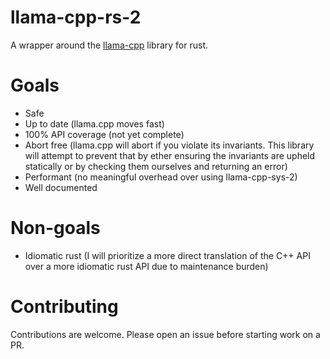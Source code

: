 # llama-cpp-rs-2

A wrapper around the [llama-cpp](https://github.com/ggerganov/llama.cpp/) library for rust.

# Goals

- Safe
- Up to date (llama.cpp moves fast)
- 100% API coverage (not yet complete)
- Abort free (llama.cpp will abort if you violate its invariants. This library will attempt to prevent that by ether
  ensuring the invariants are upheld statically or by checking them ourselves and returning an error)
- Performant (no meaningful overhead over using llama-cpp-sys-2)
- Well documented

# Non-goals

- Idiomatic rust (I will prioritize a more direct translation of the C++ API over a more idiomatic rust API due to
  maintenance burden)

# Contributing

Contributions are welcome. Please open an issue before starting work on a PR.